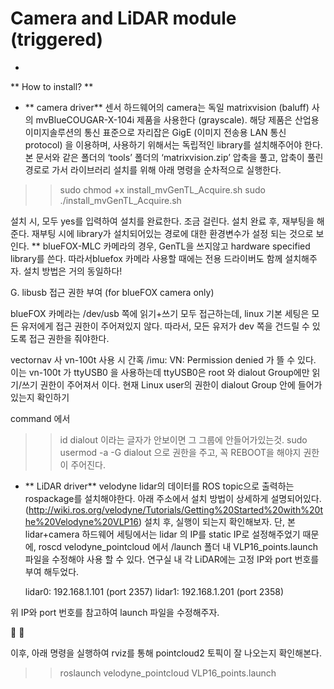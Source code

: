 # Camera and LiDAR module (triggered)
-
** How to install? **
* ** camera driver**
 센서 하드웨어의 camera는 독일 matrixvision (baluff) 사의 mvBlueCOUGAR-X-104i 제품을 사용한다 (grayscale). 해당 제품은 산업용 이미지솔루션의 통신 표준으로 자리잡은 GigE (이미지 전송용 LAN 통신 protocol) 을 이용하며, 사용하기 위해서는 독립적인 library를 설치해주어야 한다.
 본 문서와 같은 폴더의 ‘tools’ 폴더의 ‘matrixvision.zip’ 압축을 풀고, 압축이 풀린 경로로 가서 라이브러리 설치를 위해 아래 명령을 순차적으로 실행한다.
 
>> sudo chmod +x install_mvGenTL_Acquire.sh 
>> sudo ./install_mvGenTL_Acquire.sh 

 설치 시, 모두 yes를 입력하여 설치를 완료한다. 조금 걸린다. 
 설치 완료 후, 재부팅을 해준다. 재부팅 시에 library가 설치되어있는 경로에 대한 환경변수가 설정 되는 것으로 보인다.
 ** blueFOX-MLC 카메라의 경우, GenTL을 쓰지않고 hardware specified library를 쓴다. 따라서bluefox 카메라 사용할 때에는 전용 드라이버도 함께 설치해주자. 설치 방법은 거의 동일하다!

G.	libusb 접근 권한 부여 (for blueFOX camera only)

 blueFOX 카메라는 /dev/usb 쪽에 읽기+쓰기 모두 접근하는데, linux 기본 세팅은 모든 유저에게 접근 권한이 주어져있지 않다. 따라서, 모든 유저가 dev 쪽을 건드릴 수 있도록 접근 권한을 줘야한다.

vectornav 사 vn-100t 사용 시 간혹 /imu: VN: Permission denied 가 뜰 수 있다. 이는 vn-100t 가 ttyUSB0 을 사용하는데 ttyUSB0은 root 와 dialout Group에만 읽기/쓰기 권한이 주어져서 이다. 현재 Linux user의 권한이 dialout Group 안에 들어가있는지 확인하기 

command 에서
>>id
dialout 이라는 글자가 안보이면 그 그룹에 안들어가있는것.
>> sudo usermod -a -G dialout <username> 
으로 권한을 주고, 꼭 REBOOT을 해야지 권한이 주어진다.

* ** LiDAR driver**
 velodyne lidar의 데이터를 ROS topic으로 출력하는 rospackage를 설치해야한다. 아래 주소에서 설치 방법이 상세하게 설명되어있다.
(http://wiki.ros.org/velodyne/Tutorials/Getting%20Started%20with%20the%20Velodyne%20VLP16)
 설치 후, 실행이 되는지 확인해보자. 단, 본 lidar+camera 하드웨어 세팅에서는 lidar 의 IP를 static IP로 설정해주었기 때문에, roscd velodyne_pointcloud 에서 /launch 폴더 내 VLP16_points.launch 파일을 수정해야 사용 할 수 있다. 
 연구실 내 각 LiDAR에는 고정 IP와 port 번호를 부여 해두었다.

  	lidar0: 192.168.1.101 (port 2357)
 	lidar1: 192.168.1.201 (port 2358)
 
 위 IP와 port 번호를 참고하여 launch 파일을 수정해주자.

 <arg name=”device_ip” default=”” />  <arg name=”device_ip” default=”192.168.1.xxx” />
 <arg name=”port” default=”” />  <arg name=”port” default=”2357” />

 이후, 아래 명령을 실행하여 rviz를 통해 pointcloud2 토픽이 잘 나오는지 확인해본다.

>> roslaunch velodyne_pointcloud VLP16_points.launch
